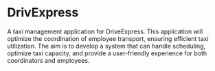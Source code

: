 # DrivExpress

A taxi management application for DriveExpress. This application will optimize the coordination of employee transport, ensuring efficient taxi utilization. 
The aim is to develop a system that can handle scheduling, optimize taxi capacity, and provide a user-friendly experience for both coordinators and employees.

